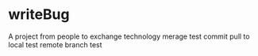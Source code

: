 # writeBug
A project from people to exchange technology
merage test commit
pull to local test
remote branch test
